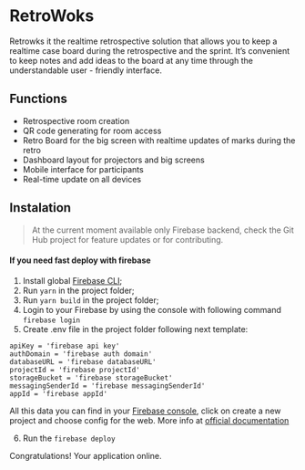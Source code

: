 # RetroWoks

Retrowks it the realtime retrospective solution that allows you to keep a realtime case board during the retrospective and the sprint. It’s convenient to keep notes and add ideas to the board at any time through the understandable user - friendly interface.



## Functions

  - Retrospective room creation
  - QR code generating for room access
  - Retro Board for the big screen with realtime updates of marks during the retro
  - Dashboard layout for projectors and big screens
  - Mobile interface for participants
  - Real-time update on all devices


## Instalation


> At the current moment available only Firebase backend, check the Git Hub project for feature updates or for contributing.

#### If you need fast deploy with firebase
1) Install global [Firebase CLI](https://firebase.google.com/docs/cli);
2) Run ```yarn``` in the project folder;
3) Run ```yarn build``` in the project folder;
4) Login to your Firebase by using the console with following command ```firebase login```
5) Create .env file in the project folder following next template:
```
apiKey = 'firebase api key'
authDomain = 'firebase auth domain'
databaseURL = 'firebase databaseURL'
projectId = 'firebase projectId'
storageBucket = 'firebase storageBucket'
messagingSenderId = 'firebase messagingSenderId'
appId = 'firebase appId'

```
All this data you can find in your [Firebase console](https://console.firebase.google.com), click on create a new project and choose config for the web. More info at [official documentation](https://firebase.google.com/docs/?authuser=0)

6) Run the ```firebase deploy```

Congratulations! Your application online.
